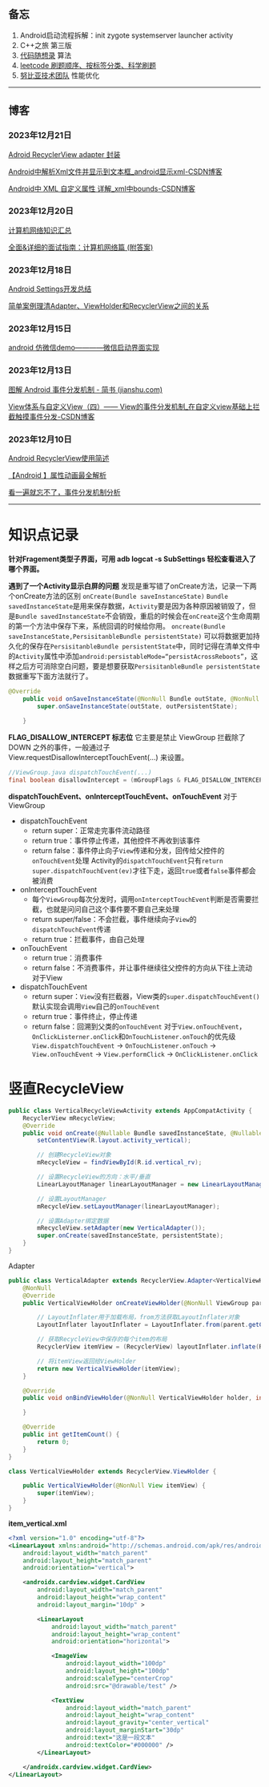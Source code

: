 ## 备忘
1. Android启动流程拆解：init zygote systemserver launcher activity
2. C++之旅 第三版
3. [代码随想录](https://www.programmercarl.com/) 算法
4. [leetcode 刷题顺序、按标签分类、科学刷题](https://blog.csdn.net/fengyuyeguirenenen/article/details/125099023?ops_request_misc=%257B%2522request%255Fid%2522%253A%2522170174413116800186543421%2522%252C%2522scm%2522%253A%252220140713.130102334..%2522%257D&request_id=170174413116800186543421&biz_id=0&utm_medium=distribute.pc_search_result.none-task-blog-2~all~top_positive~default-1-125099023-null-null.142^v96^pc_search_result_base7&utm_term=LeetCode%E5%88%B7%E9%A2%98%E9%A1%BA%E5%BA%8F&spm=1018.2226.3001.4187)
5. [努比亚技术团队](https://www.jianshu.com/u/167b54662111) 性能优化

-------------------------------------------------------

## 博客
### 2023年12月21日
[Adroid RecyclerView adapter 封装](https://blog.csdn.net/JasonXu94/article/details/129658677?ops_request_misc=%257B%2522request%255Fid%2522%253A%2522170312909716800182782902%2522%252C%2522scm%2522%253A%252220140713.130102334..%2522%257D&request_id=170312909716800182782902&biz_id=0&utm_medium=distribute.pc_search_result.none-task-blog-2~all~sobaiduend~default-1-129658677-null-null.142^v96^pc_search_result_base7&utm_term=adapter%E5%B0%81%E8%A3%85&spm=1018.2226.3001.4187)

[Android中解析Xml文件并显示到文本框_android显示xml-CSDN博客](https://blog.csdn.net/qq_39125109/article/details/102467320?ops_request_misc=%257B%2522request%255Fid%2522%253A%2522170313925916800222899461%2522%252C%2522scm%2522%253A%252220140713.130102334.pc%255Fall.%2522%257D&request_id=170313925916800222899461&biz_id=0&utm_medium=distribute.pc_search_result.none-task-blog-2~all~first_rank_ecpm_v1~rank_v31_ecpm-1-102467320-null-null.142^v96^pc_search_result_base7&utm_term=android%20%E8%A7%A3%E6%9E%90%20asserts%20xml%E6%96%87%E4%BB%B6&spm=1018.2226.3001.4187)

[Android中 XML 自定义属性 详解_xml中bounds-CSDN博客](https://blog.csdn.net/weixin_45558166/article/details/110188808)

### 2023年12月20日
[计算机网络知识汇总](https://blog.csdn.net/qq_46101869/article/details/118108697?ops_request_misc=%257B%2522request%255Fid%2522%253A%2522170305446416800184194930%2522%252C%2522scm%2522%253A%252220140713.130102334..%2522%257D&request_id=170305446416800184194930&biz_id=0&utm_medium=distribute.pc_search_result.none-task-blog-2~all~top_positive~default-1-118108697-null-null.142^v96^pc_search_result_base7&utm_term=%E8%AE%A1%E7%AE%97%E6%9C%BA%E7%BD%91%E7%BB%9C&spm=1018.2226.3001.4187)

[全面&详细的面试指南：计算机网络篇 (附答案)](https://blog.csdn.net/carson_ho/article/details/123654331?ops_request_misc=%257B%2522request%255Fid%2522%253A%2522170306427016800225541283%2522%252C%2522scm%2522%253A%252220140713.130102334.pc%255Fall.%2522%257D&request_id=170306427016800225541283&biz_id=0&utm_medium=distribute.pc_search_result.none-task-blog-2~all~first_rank_ecpm_v1~rank_v31_ecpm-14-123654331-null-null.142^v96^pc_search_result_base7&utm_term=Android%E9%9D%A2%E8%AF%95%20%E8%AE%A1%E7%AE%97%E6%9C%BA%E7%BD%91%E7%BB%9C&spm=1018.2226.3001.4187)

### 2023年12月18日
[Android Settings开发总结](https://blog.csdn.net/lanmengfenghe/article/details/114371759)

[简单案例理清Adapter、ViewHolder和RecyclerView之间的关系](https://blog.csdn.net/qq_42316421/article/details/106120039)
### 2023年12月15日
[android 仿微信demo————微信启动界面实现](https://blog.csdn.net/weixin_42768634/article/details/117873901?spm=1001.2014.3001.5501)

### 2023年12月13日
[图解 Android 事件分发机制 - 简书 (jianshu.com)](https://www.jianshu.com/p/e99b5e8bd67b)

[View体系与自定义View（四）—— View的事件分发机制_在自定义view基础上拦截触摸事件分发-CSDN博客](https://blog.csdn.net/xingyu19911016/article/details/120749887?ops_request_misc=&request_id=&biz_id=102&utm_term=view%E4%BA%8B%E4%BB%B6%E5%88%86%E5%8F%91&utm_medium=distribute.pc_search_result.none-task-blog-2~all~sobaiduweb~default-4-120749887.142^v96^pc_search_result_base7&spm=1018.2226.3001.4187)

### 2023年12月10日
[Android RecyclerView使用简述
](https://blog.csdn.net/qq_38436214/article/details/126884365?ops_request_misc=%257B%2522request%255Fid%2522%253A%2522170222109116800188510706%2522%252C%2522scm%2522%253A%252220140713.130102334..%2522%257D&request_id=170222109116800188510706&biz_id=0&utm_medium=distribute.pc_search_result.none-task-blog-2~all~top_positive~default-1-126884365-null-null.142^v96^pc_search_result_base3&utm_term=Android%20RecyclerView&spm=1018.2226.3001.4187)

[【Android 】属性动画最全解析](https://blog.csdn.net/huweiliyi/article/details/105671079)

[看一遍就忘不了，事件分发机制分析](https://juejin.cn/post/6917056099069722632)


-------------------------------------------------------
# 知识点记录

**针对Fragement类型子界面，可用 adb logcat -s SubSettings 轻松查看进入了哪个界面。**

**遇到了一个Activity显示白屏的问题**
发现是重写错了onCreate方法，记录一下两个onCreate方法的区别
`onCreate(Bundle saveInstanceState)`
`Bundle savedInstanceState`是用来保存数据，`Activity`要是因为各种原因被销毁了，但是`Bundle savedInstanceState`不会销毁，重启的时候会在`onCreate`这个生命周期的第一个方法中保存下来，系统回调的时候给你用。
`oncreate(Bundle saveInstanceState,PersisitanbleBundle persistentState)`
可以将数据更加持久化的保存在`PersisitanbleBundle persistentState`中，同时记得在清单文件中的`Activity`属性中添加`android:persistableMode=“persistAcrossReboots”`，这样之后方可消除空白问题，要是想要获取`PersisitanbleBundle persistentState`数据重写下面方法就行了。
```java
@Override
    public void onSaveInstanceState(@NonNull Bundle outState, @NonNull PersistableBundle outPersistentState) {
        super.onSaveInstanceState(outState, outPersistentState);
      
    }
```

**FLAG_DISALLOW_INTERCEPT 标志位**
它主要是禁止 ViewGroup 拦截除了 DOWN 之外的事件，一般通过子 View.requestDisallowInterceptTouchEvent(...) 来设置。
```java
//ViewGroup.java dispatchTouchEvent(...)
final boolean disallowIntercept = (mGroupFlags & FLAG_DISALLOW_INTERCEPT) != 0; // 2
```

**dispatchTouchEvent、onInterceptTouchEvent、onTouchEvent**
对于ViewGroup
* dispatchTouchEvent
  * return super：正常走完事件流动路径
  * return true：事件停止传递，其他控件不再收到该事件
  * return false：事件停止向子`View`传递和分发，回传给父控件的`onTouchEvent`处理
    Activity的`dispatchTouchEvent`只有`return super.dispatchTouchEvent(ev)`才往下走，返回`true`或者`false`事件都会被消费
* onInterceptTouchEvent
  * 每个`ViewGroup`每次分发时，调用`onInterceptTouchEvent`判断是否需要拦截，也就是问问自己这个事件要不要自己来处理
  * return super/false：不会拦截，事件继续向子`View`的`dispatchTouchEvent`传递
  * return true：拦截事件，由自己处理
* onTouchEvent
  * return true：消费事件
  * return false：不消费事件，并让事件继续往父控件的方向从下往上流动
对于View
* dispatchTouchEvent
  * return super：`View`没有拦截器，View类的`super.dispatchTouchEvent()`默认实现会调用`View`自己的`onTouchEvent`
  * return true：事件终止，停止传递
  * return false：回溯到父类的`onTouchEvent`
对于`View.onTouchEvent`，`OnClickListerner.onClick`和`OnTouchListener.onTouch`的优先级
`View.dispatchTouchEvent` -> `OnTouchListener.onTouch` -> `View.onTouchEvent` -> `View.performClick` -> `OnClickListener.onClick`


# 竖直RecycleView
```java
public class VerticalRecycleViewActivity extends AppCompatActivity {
    RecyclerView mRecycleView;
    @Override
    public void onCreate(@Nullable Bundle savedInstanceState, @Nullable PersistableBundle persistentState) {
        setContentView(R.layout.activity_vertical);

        // 创建RecycleView对象
        mRecycleView = findViewById(R.id.vertical_rv);

        // 设置RecycleView的方向：水平/垂直
        LinearLayoutManager linearLayoutManager = new LinearLayoutManager(this, LinearLayoutManager.VERTICAL, false);

        // 设置LayoutManager
        mRecycleView.setLayoutManager(linearLayoutManager);

        // 设置Adapter绑定数据
        mRecycleView.setAdapter(new VerticalAdapter());
        super.onCreate(savedInstanceState, persistentState);
    }
}
```

Adapter
```java
public class VerticalAdapter extends RecyclerView.Adapter<VerticalViewHolder>{
    @NonNull
    @Override
    public VerticalViewHolder onCreateViewHolder(@NonNull ViewGroup parent, int viewType) {

        // LayoutInflater用于加载布局，from方法获取LayoutInflater对象
        LayoutInflater layoutInflater = LayoutInflater.from(parent.getContext());

        // 获取RecycleView中保存的每个item的布局
        RecyclerView itemView = (RecyclerView) layoutInflater.inflate(R.layout.item_vertical, parent, false);

        // 将itemView返回给ViewHolder
        return new VerticalViewHolder(itemView);
    }

    @Override
    public void onBindViewHolder(@NonNull VerticalViewHolder holder, int position) {

    }

    @Override
    public int getItemCount() {
        return 0;
    }
}

class VerticalViewHolder extends RecyclerView.ViewHolder {

    public VerticalViewHolder(@NonNull View itemView) {
        super(itemView);
    }
}
```

**item_vertical.xml**
```xml
<?xml version="1.0" encoding="utf-8"?>
<LinearLayout xmlns:android="http://schemas.android.com/apk/res/android"
    android:layout_width="match_parent"
    android:layout_height="match_parent"
    android:orientation="vertical">

    <androidx.cardview.widget.CardView
        android:layout_width="match_parent"
        android:layout_height="wrap_content"
        android:layout_margin="10dp" >

        <LinearLayout
            android:layout_width="match_parent"
            android:layout_height="wrap_content"
            android:orientation="horizontal">

            <ImageView
                android:layout_width="100dp"
                android:layout_height="100dp"
                android:scaleType="centerCrop"
                android:src="@drawable/test" />

            <TextView
                android:layout_width="match_parent"
                android:layout_height="wrap_content"
                android:layout_gravity="center_vertical"
                android:layout_marginStart="30dp"
                android:text="这是一段文本"
                android:textColor="#000000" />
        </LinearLayout>

    </androidx.cardview.widget.CardView>
</LinearLayout>
```
